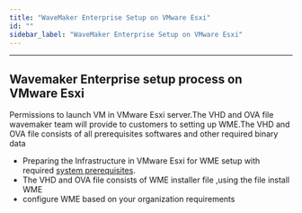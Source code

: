 ```yaml
---
title: "WaveMaker Enterprise Setup on VMware Esxi"
id: ""
sidebar_label: "WaveMaker Enterprise Setup on VMware Esxi"
---
```

---

## Wavemaker Enterprise setup process on VMware Esxi

Permissions to launch VM in VMware Esxi server.The VHD and OVA file wavemaker team will provide to customers to setting up WME.The VHD and OVA file consists of all prerequisites softwares and other required binary data

- Preparing the Infrastructure in VMware Esxi for WME setup with required [system prerequisites](../prerequisites.md).
- The VHD and OVA file consists of WME installer file ,using the file install WME
- configure WME based on your organization requirements
